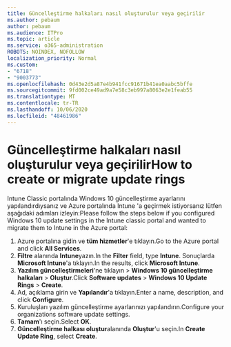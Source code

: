 ```yaml
---
title: Güncelleştirme halkaları nasıl oluşturulur veya geçirilir
ms.author: pebaum
author: pebaum
ms.audience: ITPro
ms.topic: article
ms.service: o365-administration
ROBOTS: NOINDEX, NOFOLLOW
localization_priority: Normal
ms.custom:
- "6718"
- "9003773"
ms.openlocfilehash: 0d43e2d5a87e4b941fcc91671b41ea0aabc5bffe
ms.sourcegitcommit: 9fd002ce49ad9a7e58c3eb997a8063e2e1feab55
ms.translationtype: MT
ms.contentlocale: tr-TR
ms.lasthandoff: 10/06/2020
ms.locfileid: "48461986"
---
```

# <a name="how-to-create-or-migrate-update-rings"></a><span data-ttu-id="83b34-102">Güncelleştirme halkaları nasıl oluşturulur veya geçirilir</span><span class="sxs-lookup"><span data-stu-id="83b34-102">How to create or migrate update rings</span></span>

<span data-ttu-id="83b34-103">Intune Classic portalında Windows 10 güncelleştirme ayarlarını yapılandırdıysanız ve Azure portalında Intune 'a geçirmek istiyorsanız lütfen aşağıdaki adımları izleyin:</span><span class="sxs-lookup"><span data-stu-id="83b34-103">Please follow the steps below if you configured Windows 10 update settings in the Intune classic portal and wanted to migrate them to Intune in the Azure portal:</span></span>

1. <span data-ttu-id="83b34-104">Azure portalına gidin ve **tüm hizmetler**'e tıklayın.</span><span class="sxs-lookup"><span data-stu-id="83b34-104">Go to the Azure portal and click **All Services**.</span></span>
2. <span data-ttu-id="83b34-105">**Filtre** alanında **Intune**yazın.</span><span class="sxs-lookup"><span data-stu-id="83b34-105">In the **Filter** field, type **Intune**.</span></span> <span data-ttu-id="83b34-106">Sonuçlarda **Microsoft Intune**'a tıklayın.</span><span class="sxs-lookup"><span data-stu-id="83b34-106">In the results, click **Microsoft Intune**.</span></span>
3. <span data-ttu-id="83b34-107">**Yazılım güncelleştirmeleri**'ne tıklayın  >  **Windows 10 güncelleştirme halkaları**  >  **Oluştur**.</span><span class="sxs-lookup"><span data-stu-id="83b34-107">Click **Software updates** > **Windows 10 Update Rings** > **Create**.</span></span>
4. <span data-ttu-id="83b34-108">Ad, açıklama girin ve **Yapılandır**'a tıklayın.</span><span class="sxs-lookup"><span data-stu-id="83b34-108">Enter a name, description, and click **Configure**.</span></span>
5. <span data-ttu-id="83b34-109">Kuruluşları yazılım güncelleştirme ayarlarınızı yapılandırın.</span><span class="sxs-lookup"><span data-stu-id="83b34-109">Configure your organizations software update settings.</span></span>
6. <span data-ttu-id="83b34-110">**Tamam**'ı seçin.</span><span class="sxs-lookup"><span data-stu-id="83b34-110">Select **OK**.</span></span>
7. <span data-ttu-id="83b34-111">**Güncelleştirme halkası oluştur**alanında **Oluştur**'u seçin.</span><span class="sxs-lookup"><span data-stu-id="83b34-111">In **Create Update Ring**, select **Create**.</span></span>
